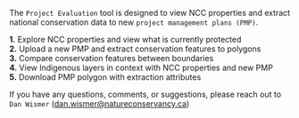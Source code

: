 
The `Project Evaluation` tool is designed to view NCC properties and extract national conservation
data to new `project management plans (PMP)`. 

**1.** Explore NCC properties and view what is currently protected <br>
**2.** Upload a new PMP and extract conservation features to polygons <br> 
**3.** Compare conservation features between boundaries  <br>
**4.** View Indigenous layers in context with NCC properties and new PMP <br>
**5.** Download PMP polygon with extraction attributes

If you have any questions, comments, or suggestions, please reach out to 
`Dan Wismer` ([dan.wismer@natureconservancy.ca](mailto:Dan.Wismer@natureconservancy.ca))
